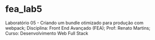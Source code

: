 # fea_lab5
Laboratório 05 - Criando um bundle otimizado para produção com webpack; Disciplina: Front End Avançado (FEA); Prof: Renato Martins; Curso: Desenvolvimento Web Full Stack
